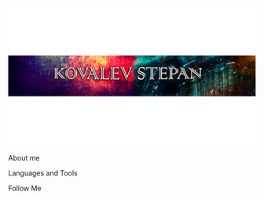 [![Header](https://github.com/stepkabeast/stepkabeast/blob/main/assets/shapka.png)]() 

About me

Languages and Tools

Follow Me
